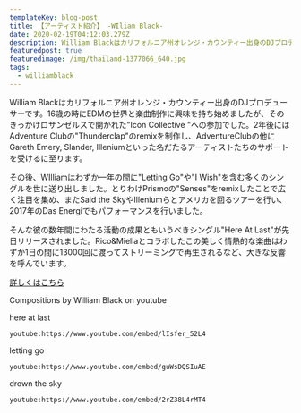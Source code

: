 ```yaml
---
templateKey: blog-post
title: 【アーティスト紹介】 -WIliam Black-
date: 2020-02-19T04:12:03.279Z
description: William Blackはカリフォルニア州オレンジ・カウンティー出身のDJプロデューサーです。16歳の時にEDMの世界と楽曲制作に興味を持ち始めましたが、そのきっかけロサンゼルスで開かれた"Icon Collective "への参加でした。2年後にはAdventure Clubの"Thunderclap"のremixを制作し、AdventureClubの他にGareth Emery, Slander, Illeniumといった名だたるアーティストたちのサポートを受けるに至ります。その後、WIlliamはわずか一年の間に"Letting Go"や"I Wish"を含む多くのシングルを世に送り出しました。とりわけPrismoの"Senses"をremixしたことで広く注目を集め、またSaid the SkyやIlleniumらとアメリカを回るツアーを行い、2017年のDas Energiでもパフォーマンスを行いました。そんな彼の数年間にわたる活動の成果ともいうべきシングル"Here At Last"が先日リリースされました。Rico&Miellaとコラボしたこの美しく情熱的な楽曲はわずか1日の間に13000回に渡ってストリーミングで再生されるなど、大きな反響を呼んでいます。
featuredpost: true
featuredimage: /img/thailand-1377066_640.jpg
tags:
  - williamblack
---
```

William Blackはカリフォルニア州オレンジ・カウンティー出身のDJプロデューサーです。16歳の時にEDMの世界と楽曲制作に興味を持ち始めましたが、そのきっかけロサンゼルスで開かれた"Icon Collective "への参加でした。2年後にはAdventure Clubの"Thunderclap"のremixを制作し、AdventureClubの他にGareth Emery, Slander, Illeniumといった名だたるアーティストたちのサポートを受けるに至ります。

その後、WIlliamはわずか一年の間に"Letting Go"や"I Wish"を含む多くのシングルを世に送り出しました。とりわけPrismoの"Senses"をremixしたことで広く注目を集め、またSaid the SkyやIlleniumらとアメリカを回るツアーを行い、2017年のDas Energiでもパフォーマンスを行いました。

そんな彼の数年間にわたる活動の成果ともいうべきシングル"Here At Last"が先日リリースされました。Rico&Miellaとコラボしたこの美しく情熱的な楽曲はわずか1日の間に13000回に渡ってストリーミングで再生されるなど、大きな反響を呼んでいます。

[詳しくはこちら](https://edm.com/music-releases/william-black-here-at-last)



Compositions by William Black on youtube

here at last

`youtube:https://www.youtube.com/embed/lIsfer_52L4`

letting go

`youtube:https://www.youtube.com/embed/guWsDQSIuAE`

drown the sky

`youtube:https://www.youtube.com/embed/2rZ38L4rMT4`
